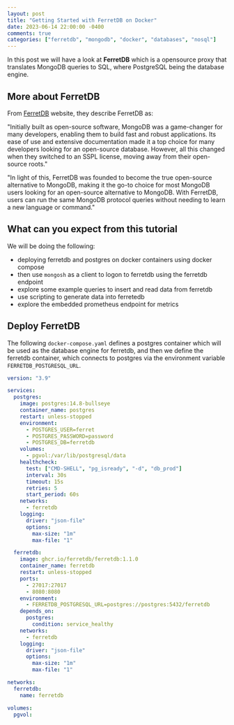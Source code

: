 ```yaml
---
layout: post
title: "Getting Started with FerretDB on Docker"
date: 2023-06-14 22:00:00 -0400
comments: true
categories: ["ferretdb", "mongodb", "docker", "databases", "nosql"]
---
```


In this post we will have a look at **FerretDB** which is a opensource proxy that translates MongoDB queries to SQL, where PostgreSQL being the database engine. 

## More about FerretDB

From [FerretDB](https://www.ferretdb.io/) website, they describe FerretDB as:

"Initially built as open-source software, MongoDB was a game-changer for many developers, enabling them to build fast and robust applications. Its ease of use and extensive documentation made it a top choice for many developers looking for an open-source database. However, all this changed when they switched to an SSPL license, moving away from their open-source roots."

"In light of this, FerretDB was founded to become the true open-source alternative to MongoDB, making it the go-to choice for most MongoDB users looking for an open-source alternative to MongoDB. With FerretDB, users can run the same MongoDB protocol queries without needing to learn a new language or command."

## What can you expect from this tutorial

We will be doing the following:

- deploying ferretdb and postgres on docker containers using docker compose
- then use `mongosh` as a client to logon to ferretdb using the ferretdb endpoint
- explore some example queries to insert and read data from ferretdb
- use scripting to generate data into ferretedb
- explore the embedded prometheus endpoint for metrics

## Deploy FerretDB

The following `docker-compose.yaml` defines a postgres container which will be used as the database engine for ferretdb, and then we define the ferretdb container, which connects to postgres via the environment variable `FERRETDB_POSTGRESQL_URL`.

```yml
version: "3.9"

services:
  postgres:
    image: postgres:14.8-bullseye
    container_name: postgres
    restart: unless-stopped
    environment:
      - POSTGRES_USER=ferret
      - POSTGRES_PASSWORD=password
      - POSTGRES_DB=ferretdb
    volumes:
      - pgvol:/var/lib/postgresql/data
    healthcheck:
      test: ["CMD-SHELL", "pg_isready", "-d", "db_prod"]
      interval: 30s
      timeout: 15s
      retries: 5
      start_period: 60s
    networks:
      - ferretdb
    logging:
      driver: "json-file"
      options:
        max-size: "1m"
        max-file: "1"

  ferretdb:
    image: ghcr.io/ferretdb/ferretdb:1.1.0
    container_name: ferretdb
    restart: unless-stopped
    ports:
      - 27017:27017
      - 8080:8080
    environment:
      - FERRETDB_POSTGRESQL_URL=postgres://postgres:5432/ferretdb
    depends_on:
      postgres:
        condition: service_healthy
    networks:
      - ferretdb
    logging:
      driver: "json-file"
      options:
        max-size: "1m"
        max-file: "1"

networks:
  ferretdb:
    name: ferretdb

volumes:
  pgvol: 
```
